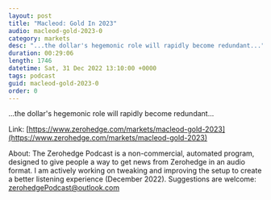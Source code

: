 ```yaml
---
layout: post
title: "Macleod: Gold In 2023"
audio: macleod-gold-2023-0
category: markets
desc: "...the dollar's hegemonic role will rapidly become redundant..."
duration: 00:29:06
length: 1746
datetime: Sat, 31 Dec 2022 13:10:00 +0000
tags: podcast
guid: macleod-gold-2023-0
order: 0
---
```

...the dollar's hegemonic role will rapidly become redundant...

Link: [https://www.zerohedge.com/markets/macleod-gold-2023](https://www.zerohedge.com/markets/macleod-gold-2023)

About: The Zerohedge Podcast is a non-commercial, automated program, designed to give people a way to get news from Zerohedge in an audio format.  I am actively working on tweaking and improving the setup to create a better listening experience (December 2022).  Suggestions are welcome: [zerohedgePodcast@outlook.com](mailto:zerohedgePodcast@outlook.com)